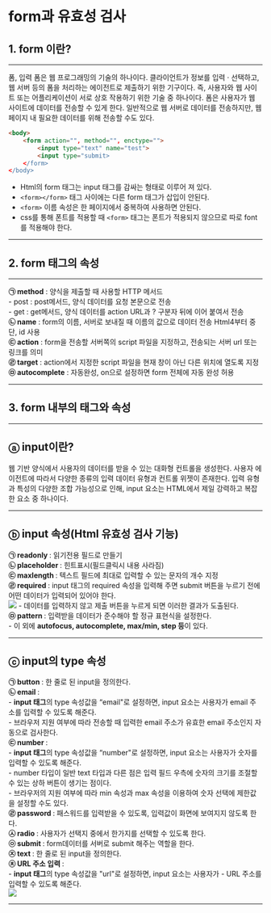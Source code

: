 <H1>form과 유효성 검사</h1>

<h2>1. form 이란?</h2>
<hr>
폼, 입력 폼은 웹 프로그래밍의 기술의 하나이다. 클라이언트가 정보를 입력 · 선택하고, 웹 서버 등의 폼을 처리하는 에이전트로 제출하기 위한 기구이다. 즉, 사용자와 웹 사이트 또는 어플리케이션이 서로 상호 작용하기 위한 기술 중 하나이다.
폼은 사용자가 웹 사이트에 데이터를 전송할 수 있게 한다. 일반적으로 웹 서버로 데이터를 전송하지만, 웹 페이지 내 필요한 데이터를 위해 전송할 수도 있다.

```html
<body>
    <form action="", method="", enctype="">
        <input type="text" name="test">
        <input type="submit> 
    </form>
</body> 
```
- Html의 form 태그는 input 태그를 감싸는 형태로 이루어 져 있다.
- ```<form></form>``` 태그 사이에는 다른 form 태그가 삽입이 안된다.
- ```<form>``` 이름 속성은 한 페이지에서 중복하여 사용하면 안된다.
- css를 통해 폰트를 적용할 때 ```<form>``` 태그는 폰트가 적용되지 않으므로 따로 font를 적용해야 한다. 
<hr>

<h2>2. form 태그의 속성</h2>
<hr>
<b>㉠ method</b> : 양식을 제출할 때 사용할 HTTP 메서드<br>
    - post : post메서드, 양식 데이터를 요청 본문으로 전송<br>
    - get : get메서드, 양식 데이터를 action URL과 ? 구분자 뒤에 이어 붙여서 전송 <br>
<b>㉡ name</b> : form의 이름, 서버로 보내질 때 이름의 값으로 데이터 전송 Html4부터 중단, id 사용 <br>
<b>㉢ action</b> : form을 전송할 서버쪽의 script 파일을 지정하고, 전송되는 서버 url 또는 링크를 의미<br>
<b>㉣ target</b> : action에서 지정한 script 파일을 현재 창이 아닌 다른 위치에 열도록 지정<br>
<b>㉤ autocomplete</b> : 자동완성, on으로 설정하면 form 전체에 자동 완성 허용<br><hr>

<h2>3. form 내부의 태그와 속성</h2><hr>
<h2>ⓐ input이란?</h2>
웹 기반 양식에서 사용자의 데이터를 받을 수 있는 대화형 컨트롤을 생성한다. 사용자 에이전트에 따라서 다양한 종류의 입력 데이터 유형과 컨트롤 위젯이 존재한다. 입력 유형과 특성의 다양한 조합 가능성으로 인해, input 요소는 HTML에서 제일 강력하고 복잡한 요소 중 하나이다.<hr>
<h2>ⓑ input 속성(Html 유효성 검사 기능)</h2>
<b>㉠ readonly </b> : 읽기전용 필드로 만들기<br>
<b>㉡ placeholder </b> : 힌트표시(필드클릭시 내용 사라짐)<br>
<b>㉢ maxlength </b> : 텍스트 필드에 최대로 입력할 수 있는 문자의 개수 지정<br>
<b>㉣ required </b>: input 태그의 required 속성을 입력해 주면 submit 버튼을 누르기 전에 어떤 데이터가 입력되어 있어야 한다.<br>
<img src="https://postfiles.pstatic.net/MjAyMjA1MjNfMjE1/MDAxNjUzMzA5OTM5NDc4.HruaE4M9tCKfsezb1GTFpCdrdgy7G9mBT5ng_VaoYlkg.frC0UCRii58ye_WD5IMEPzaWZWD3frgmoOzI3LUfuocg.PNG.dkdnmju/4.png?type=w773">
- 데이터를 입력하지 않고 제출 버튼을 누르게 되면 이러한 결과가 도출된다.<br>
<b>㉤ pattern </b>: 입력받을 데이터가 준수해야 할 정규 표현식을 설정한다.<br>
- 이 외에  <b>autofocus, autocomplete, max/min, step 등</b>이 있다.
<hr>

<h2>ⓒ input의 type 속성</h2>
<b>㉠ button </b> : 한 줄로 된 input을 정의한다. <br>
<b>㉡ email </b> :<br> 
- <b>input 태그</b>의 type 속성값을 “email"로 설정하면, input 요소는 사용자가 email 주소를 입력할 수 있도록 해준다.<br>
- 브라우저 지원 여부에 따라 전송할 때 입력한 email 주소가 유효한 email 주소인지 자동으로 검사한다. <br>
<b>㉢ number </b> : <br>
- <b>input 태그</b>의 type 속성값을 “number"로 설정하면, input 요소는 사용자가 숫자를 입력할 수 있도록 해준다.<br>
- number 타입이 일반 text 타입과 다른 점은 입력 필드 우측에 숫자의 크기를 조절할 수 있는 상하 버튼이 생기는 점이다.<br>
- 브라우저의 지원 여부에 따라 min 속성과 max 속성을 이용하여 숫자 선택에 제한값을 설정할 수도 있다.
<br>
<b>㉣ password </b> : 패스워드를 입력받을 수 있도록, 입력값이 화면에 보여지지 않도록 한다.<br>
<b>㉦ radio </b> : 사용자가 선택지 중에서 한가지를 선택할 수 있도록 한다.<br>
<b>㉧ submit </b> : form데이터를 서버로 submit 해주는 역할을 한다.<br>
<b>㉨ text </b> : 한 줄로 된 input을 정의한다. <br>
<b>㉩ URL 주소 입력 </b> : <br>
- <B>input 태그</B>의 type 속성값을 "url"로 설정하면, input 요소는 사용자가 - URL 주소를 입력할 수 있도록 해준다.<br>
<img src="https://postfiles.pstatic.net/MjAyMjA1MjNfMjY5/MDAxNjUzMzA4ODc3MzUy.ede8-mmTmN5vnmyIzw8zqO6kdyVOhRIe9RZg_PmtOQEg.bykHx2f6wTnSSySx59JPWRTZkDSE0-WjH-fkp9l6_1Eg.PNG.dkdnmju/3.png?type=w773"> <hr>


